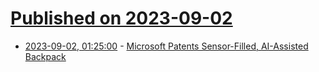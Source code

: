# [Published on 2023-09-02](index.md)

* [2023-09-02, 01:25:00](https://yro.slashdot.org/story/23/09/01/2315228/microsoft-patents-sensor-filled-ai-assisted-backpack?utm_source=rss1.0mainlinkanon&utm_medium=feed) - [Microsoft Patents Sensor-Filled, AI-Assisted Backpack](https://yro.slashdot.org/story/23/09/01/2315228/microsoft-patents-sensor-filled-ai-assisted-backpack?utm_source=rss1.0mainlinkanon&utm_medium=feed)
